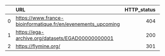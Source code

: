 |    | URL                                                          |   HTTP_status |   nb_triples | has_conforms_to   |
|---:|:-------------------------------------------------------------|--------------:|-------------:|:------------------|
|  0 | https://www.france-bioinformatique.fr/en/evenements_upcoming |           404 |            0 | False             |
|  1 | https://ega-archive.org/datasets/EGAD00000000001             |           200 |           50 | False             |
|  2 | https://flymine.org/                                         |           301 |            0 | False             |
